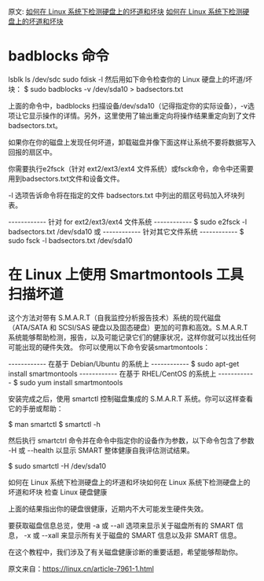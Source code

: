 原文:
 [如何在 Linux 系统下检测硬盘上的坏道和坏块](https://www.linuxprobe.com/check-linux-disk.html)
 [如何在 Linux 系统下检测硬盘上的坏道和坏块](https://linux.cn/article-7961-1.html)
 
 # badblocks 命令
 lsblk
 ls /dev/sdc
 sudo fdisk -l
 然后用如下命令检查你的 Linux 硬盘上的坏道/坏块：
$ sudo badblocks -v /dev/sda10 > badsectors.txt

上面的命令中，badblocks 扫描设备/dev/sda10（记得指定你的实际设备），-v选项让它显示操作的详情。另外，这里使用了输出重定向将操作结果重定向到了文件badsectors.txt。

如果你在你的磁盘上发现任何坏道，卸载磁盘并像下面这样让系统不要将数据写入回报的扇区中。

你需要执行e2fsck（针对 ext2/ext3/ext4 文件系统）或fsck命令，命令中还需要用到badsectors.txt文件和设备文件。

-l 选项告诉命令将在指定的文件 badsectors.txt 中列出的扇区号码加入坏块列表。

------------ 针对 for ext2/ext3/ext4 文件系统 ------------
$ sudo e2fsck -l badsectors.txt /dev/sda10
或
------------ 针对其它文件系统 ------------
$ sudo fsck -l badsectors.txt /dev/sda10


# 在 Linux 上使用 Smartmontools 工具扫描坏道

这个方法对带有 S.M.A.R.T（自我监控分析报告技术）系统的现代磁盘（ATA/SATA 和 SCSI/SAS 硬盘以及固态硬盘）更加的可靠和高效。S.M.A.R.T 系统能够帮助检测，报告，以及可能记录它们的健康状况，这样你就可以找出任何可能出现的硬件失效。
你可以使用以下命令安装smartmontools：

------------ 在基于 Debian/Ubuntu 的系统上 ------------
$ sudo apt-get install smartmontools
------------ 在基于 RHEL/CentOS 的系统上 ------------
$ sudo yum install smartmontools

安装完成之后，使用 smartctl 控制磁盘集成的 S.M.A.R.T 系统。你可以这样查看它的手册或帮助：

$ man smartctl
$ smartctl -h

然后执行 smartctrl 命令并在命令中指定你的设备作为参数，以下命令包含了参数 -H 或 --health 以显示 SMART 整体健康自我评估测试结果。

$ sudo smartctl -H /dev/sda10

如何在 Linux 系统下检测硬盘上的坏道和坏块如何在 Linux 系统下检测硬盘上的坏道和坏块
检查 Linux 硬盘健康

上面的结果指出你的硬盘很健康，近期内不大可能发生硬件失效。

要获取磁盘信息总览，使用 -a 或 --all 选项来显示关于磁盘所有的 SMART 信息， -x 或 --xall 来显示所有关于磁盘的 SMART 信息以及非 SMART 信息。

在这个教程中，我们涉及了有关磁盘健康诊断的重要话题，希望能够帮助你。

原文来自：https://linux.cn/article-7961-1.html
